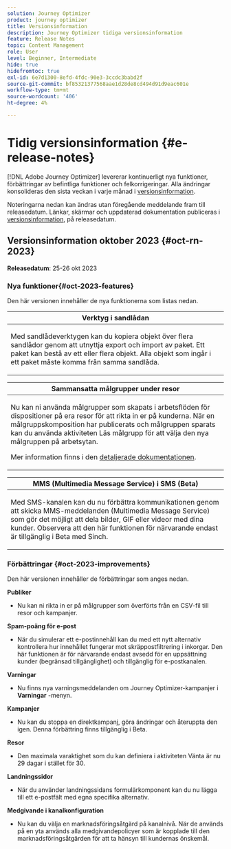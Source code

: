 ```yaml
---
solution: Journey Optimizer
product: journey optimizer
title: Versionsinformation
description: Journey Optimizer tidiga versionsinformation
feature: Release Notes
topic: Content Management
role: User
level: Beginner, Intermediate
hide: true
hidefromtoc: true
exl-id: 6e7d1300-8efd-4fdc-90e3-3ccdc3babd2f
source-git-commit: bf85321377568aae1d28de8cd494d91d9eac601e
workflow-type: tm+mt
source-wordcount: '406'
ht-degree: 4%

---
```


# Tidig versionsinformation {#e-release-notes}

[!DNL Adobe Journey Optimizer] levererar kontinuerligt nya funktioner, förbättringar av befintliga funktioner och felkorrigeringar. Alla ändringar konsolideras den sista veckan i varje månad i [versionsinformation](release-notes.md).

Noteringarna nedan kan ändras utan föregående meddelande fram till releasedatum. Länkar, skärmar och uppdaterad dokumentation publiceras i [versionsinformation](release-notes.md), på releasedatum.

## Versionsinformation oktober 2023 {#oct-rn-2023}

**Releasedatum**: 25-26 okt 2023

### Nya funktioner{#oct-2023-features}

Den här versionen innehåller de nya funktionerna som listas nedan.

<table>
<thead>
<tr>
<th><strong>Verktyg i sandlådan</strong><br/></th>
</tr>
</thead>
<tbody>
<tr>
<td>
<p>Med sandlådeverktygen kan du kopiera objekt över flera sandlådor genom att utnyttja export och import av paket. Ett paket kan bestå av ett eller flera objekt. Alla objekt som ingår i ett paket måste komma från samma sandlåda.</p>
<!--img src="../data/assets/dataset-export-setup.png"-->
<!--p>For more information, refer to the <a href="../audience/get-started-audience-orchestration.md">detailed documentation</a>.</p-->
</td>
</tr>
</tbody>
</table>

<table>
<thead>
<tr>
<th><strong>Sammansatta målgrupper under resor</strong><br/></th>
</tr>
</thead>
<tbody>
<tr>
<td>
<p>Nu kan ni använda målgrupper som skapats i arbetsflöden för dispositioner på era resor för att rikta in er på kunderna. När en målgruppskomposition har publicerats och målgruppen sparats kan du använda aktiviteten Läs målgrupp för att välja den nya målgruppen på arbetsytan.</p>
<!--img src="assets/channel-reports.png"/-->
<p>Mer information finns i den <a href="../audience/get-started-audience-orchestration.md">detaljerade dokumentationen</a>.</p>
</tr>
</tbody>
</table>


<table>
<thead>
<tr>
<th><strong>MMS (Multimedia Message Service) i SMS (Beta)</strong><br/></th>
</tr>
</thead>
<tbody>
<tr>
<td>
<p>Med SMS-kanalen kan du nu förbättra kommunikationen genom att skicka MMS-meddelanden (Multimedia Message Service) som gör det möjligt att dela bilder, GIF eller videor med dina kunder. Observera att den här funktionen för närvarande endast är tillgänglig i Beta med Sinch.</p>
<!--img src="assets/channel-reports.png"/-->
<!--p>For more information, refer to the <a href="../in-app/get-started-in-app.md">detailed documentation</a>.</p-->
</tr>
</tbody>
</table>

### Förbättringar {#oct-2023-improvements}

Den här versionen innehåller de förbättringar som anges nedan.

**Publiker**

* Nu kan ni rikta in er på målgrupper som överförts från en CSV-fil till resor och kampanjer.

**Spam-poäng för e-post**

* När du simulerar ett e-postinnehåll kan du med ett nytt alternativ kontrollera hur innehållet fungerar mot skräppostfiltrering i inkorgar. Den här funktionen är för närvarande endast avsedd för en uppsättning kunder (begränsad tillgänglighet) och tillgänglig för e-postkanalen.

**Varningar**

* Nu finns nya varningsmeddelanden om Journey Optimizer-kampanjer i **Varningar** -menyn.

**Kampanjer**

* Nu kan du stoppa en direktkampanj, göra ändringar och återuppta den igen. Denna förbättring finns tillgänglig i Beta.

**Resor**

* Den maximala varaktighet som du kan definiera i aktiviteten Vänta är nu 29 dagar i stället för 30.

**Landningssidor**

* När du använder landningssidans formulärkomponent kan du nu lägga till ett e-postfält med egna specifika alternativ.

**Medgivande i kanalkonfiguration**

* Nu kan du välja en marknadsföringsåtgärd på kanalnivå. När de används på en yta används alla medgivandepolicyer som är kopplade till den marknadsföringsåtgärden för att ta hänsyn till kundernas önskemål.

